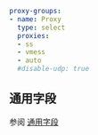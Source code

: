 ```{.yaml linenums="1"}
proxy-groups:
- name: Proxy
  type: select
  proxies:
  - ss
  - vmess
  - auto
  #disable-udp: true
```

## 通用字段

参阅 [通用字段](./index.md)
